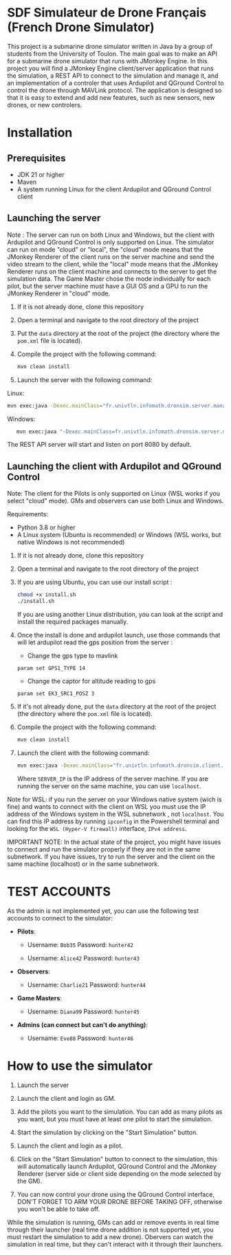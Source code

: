 # SDF Simulateur de Drone Français (French Drone Simulator)
This project is a submarine drone simulator written in Java by a group of students from the University of Toulon. The main goal was to make an API for a submarine drone simulator that runs with JMonkey Engine. In this project you will find a JMonkey Engine client/server application that runs the simulation, a REST API to connect to the simulation and manage it, and an implementation of a controler that uses Ardupilot and QGround Control to control the drone through MAVLink protocol. The application is designed so that it is easy to extend and add new features, such as new sensors, new drones, or new controlers.


# Installation
## Prerequisites
- JDK 21 or higher
- Maven
- A system running Linux for the client Ardupilot and QGround Control client

## Launching the server
Note : The server can run on both Linux and Windows, but the client with Ardupilot and QGround Control is only supported on Linux. The simulator can run on mode "cloud" or "local", the "cloud" mode means that the JMonkey Renderer of the client runs on the server machine and send the video stream to the client, while the "local" mode means that the JMonkey Renderer runs on the client machine and connects to the server to get the simulation data. The Game Master chose the mode individually for each pilot, but the server machine must have a GUI OS and a GPU to run the JMonkey Renderer in "cloud" mode.
1. If it is not already done, clone this repository

2. Open a terminal and navigate to the root directory of the project

3. Put the `data` directory at the root of the project (the directory where the `pom.xml` file is located).

4. Compile the project with the following command:
   ```bash
   mvn clean install
   ```

5. Launch the server with the following command:

Linux:
   ```bash
   mvn exec:java -Dexec.mainClass="fr.univtln.infomath.dronsim.server.manager.Manager"
   ```

Windows:
```bash
   mvn exec:java "-Dexec.mainClass=fr.univtln.infomath.dronsim.server.manager.Manager"
```

The REST API server will start and listen on port 8080 by default.

## Launching the client with Ardupilot and QGround Control

Note: The client for the Pilots is only supported on Linux (WSL works if you select "cloud" mode). GMs and observers can use both Linux and Windows.

Requirements:
- Python 3.8 or higher
- A Linux system (Ubuntu is recommended) or Windows (WSL works, but native Windows is not recommended)
1. If it is not already done, clone this repository

2. Open a terminal and navigate to the root directory of the project

3. If you are using Ubuntu, you can use our install script :
   ```bash
   chmod +x install.sh
   ./install.sh
   ```
   If you are using another Linux distribution, you can look at the script and install the required packages manually.

4. Once the install is done and ardupilot launch, use those commands that will let ardupilot read the gps position from the server :
    - Change the gps type to mavlink
    ```
    param set GPS1_TYPE 14
    ```
    - Change the captor for altitude reading to gps
    ```
    param set EK3_SRC1_POSZ 3
    ```

5. If it's not already done, put the `data` directory at the root of the project (the directory where the `pom.xml` file is located).

6. Compile the project with the following command:
   ```bash
   mvn clean install
   ```

7. Launch the client with the following command:
   ```bash
   mvn exec:java -Dexec.mainClass="fr.univtln.infomath.dronsim.client.launcher.App" -Dexec.args="http://SERVER_IP:8080/api/v1/"
   ```
   Where `SERVER_IP` is the IP address of the server machine. If you are running the server on the same machine, you can use `localhost`.

  Note for WSL: if you run the server on your Windows native system (wich is fine) and wants to connect with the client on WSL you must use the IP address of the Windows system in the WSL subnetwork , not `localhost`. You can find this IP address by running `ipconfig` in the Powershell terminal and looking for the `WSL (Hyper-V firewall)` interface, `IPv4 address`.

  IMPORTANT NOTE: In the actual state of the project, you might have issues to connect and run the simulator properly if they are not in the same subnetwork. If you have issues, try to run the server and the client on the same machine (localhost) or in the same subnetwork.

# TEST ACCOUNTS
As the admin is not implemented yet, you can use the following test accounts to connect to the simulator:
- **Pilots**:
   - Username: `Bob35` Password: `hunter42`

   - Username: `Alice42` Password: `hunter43`

- **Observers**:
   - Username: `Charlie21` Password: `hunter44`

- **Game Masters**:
   - Username: `Diana99` Password: `hunter45`

- **Admins (can connect but can't do anything)**:
   - Username: `Eve88` Password: `hunter46`

# How to use the simulator
1. Launch the server

2. Launch the client and login as GM.

3. Add the pilots you want to the simulation. You can add as many pilots as you want, but you must have at least one pilot to start the simulation.

4. Start the simulation by clicking on the "Start Simulation" button.

5. Launch the client and login as a pilot.

6. Click on the "Start Simulation" button to connect to the simulation, this will automatically launch Ardupilot, QGround Control and the JMonkey Renderer (server side or client side depending on the mode selected by the GM).

7. You can now control your drone using the QGround Control interface, DON'T FORGET TO ARM YOUR DRONE BEFORE TAKING OFF, otherwise you won't be able to take off.

While the simulation is running, GMs can add or remove events in real time through their launcher (real time drone addition is not supported yet, you must restart the simulation to add a new drone).
Obervers can watch the simulation in real time, but they can't interact with it through their launchers.
